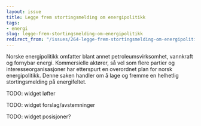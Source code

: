 ```yaml
---
layout: issue
title: Legge frem stortingsmelding om energipolitikk
tags:
- energi
slug: legge-frem-stortingsmelding-om-energipolitikk
redirect_from: "/issues/264-legge-frem-stortingsmelding-om-energipolitikk"
---
```


Norske energipolitikk omfatter blant annet petroleumsvirksomhet, vannkraft og fornybar energi. Kommersielle aktører, så vel som flere partier og interesseorganisasjoner har etterspurt en overordnet plan for norsk energipolitikk. Denne saken handler om å lage og fremme en helhetlig stortingsmelding på energifeltet.

TODO: widget løfter

TODO: widget forslag/avstemninger

TODO: widget posisjoner?

